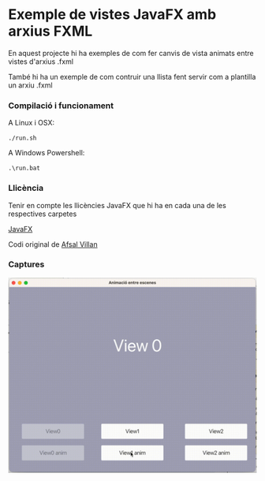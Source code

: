 # Exemple de vistes JavaFX amb arxius FXML #

En aquest projecte hi ha exemples de com fer canvis de vista animats entre vistes d'arxius .fxml

També hi ha un exemple de com contruir una llista fent servir com a plantilla un arxiu .fxml

### Compilació i funcionament ###

A Linux i OSX:

```
./run.sh
```

A Windows Powershell:

```
.\run.bat
```

### Llicència ###

Tenir en compte les llicències JavaFX que hi ha en cada una de les respectives carpetes

[JavaFX](https://openjdk.org/projects/openjfx/)

Codi original de [Afsal Villan](https://github.com/afsalashyana/JavaFX-Tutorial-Codes/tree/master/JavaFX%20Scene%20Transition)


### Captures ###

![Screenshot](./assets/screenshot.gif)

